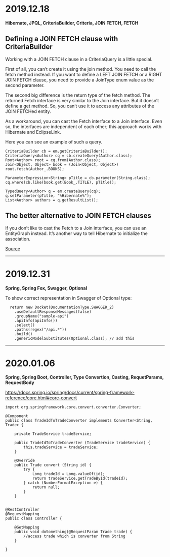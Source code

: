 # 2019.12.18
**Hibernate, JPQL, CriteriaBuilder, Criteria, JOIN FETCH, FETCH**

## Defining a JOIN FETCH clause with CriteriaBuilder

Working with a JOIN FETCH clause in a CriteriaQuery is a little special.

First of all, you can’t create it using the join method. You need to call the fetch method instead. If you want to define a LEFT JOIN FETCH or a RIGHT JOIN FETCH clause, you need to provide a JoinType enum value as the second parameter.

The second big difference is the return type of the fetch method. The returned Fetch interface is very similar to the Join interface. But it doesn’t define a get method. So, you can’t use it to access any attributes of the JOIN FETCHed entity.

As a workaround, you can cast the Fetch interface to a Join interface. Even so, the interfaces are independent of each other; this approach works with Hibernate and EclipseLink.

Here you can see an example of such a query.

```
CriteriaBuilder cb = em.getCriteriaBuilder();
CriteriaQuery<Author> cq = cb.createQuery(Author.class);
Root<Author> root = cq.from(Author.class);
Join<Object, Object> book = (Join<Object, Object>) root.fetch(Author_.BOOKS);
 
ParameterExpression<String> pTitle = cb.parameter(String.class);
cq.where(cb.like(book.get(Book_.TITLE), pTitle));
 
TypedQuery<Author> q = em.createQuery(cq);
q.setParameter(pTitle, "%Hibernate%");
List<Author> authors = q.getResultList();
```

## The better alternative to JOIN FETCH clauses

If you don’t like to cast the Fetch to a Join interface, you can use an EntityGraph instead. It’s another way to tell Hibernate to initialize the association.

[Source](https://thoughts-on-java.org/hibernate-tip-left-join-fetch-join-criteriaquery/)

-----------

# 2019.12.31

**Spring, Spring Fox, Swagger, Optional**

To show correct representation in Swagger of Optional type:
```
  return new Docket(DocumentationType.SWAGGER_2)
    .useDefaultResponseMessages(false)
    .groupName("sample-api")
    .apiInfo(apiInfo())
    .select()
    .paths(regex("/api.*"))
    .build()
    .genericModelSubstitutes(Optional.class); // add this
```

-----------
# 2020.01.06

**Spring, Spring Boot, Controller, Type Convertion, Casting, RequetParams, RequestBody**

https://docs.spring.io/spring/docs/current/spring-framework-reference/core.html#core-convert

```
import org.springframework.core.convert.converter.Converter;

@Component
public class TradeIdToTradeConverter implements Converter<String, Trade> {

    private TradeService tradeService;

    public TradeIdToTradeConverter (TradeService tradeService) {
        this.tradeService = tradeService;
    }

    @Override
    public Trade convert (String id) {
        try {
            Long tradeId = Long.valueOf(id);
            return tradeService.getTradeById(tradeId);
        } catch (NumberFormatException e) {
            return null;
        }
    }
    

@RestController
@RequestMapping
public class Controller {

    @GetMapping
    public void doSomething(@RequestParam Trade trade) {
        //access trade which is converter from String
    }

}
    

```




















